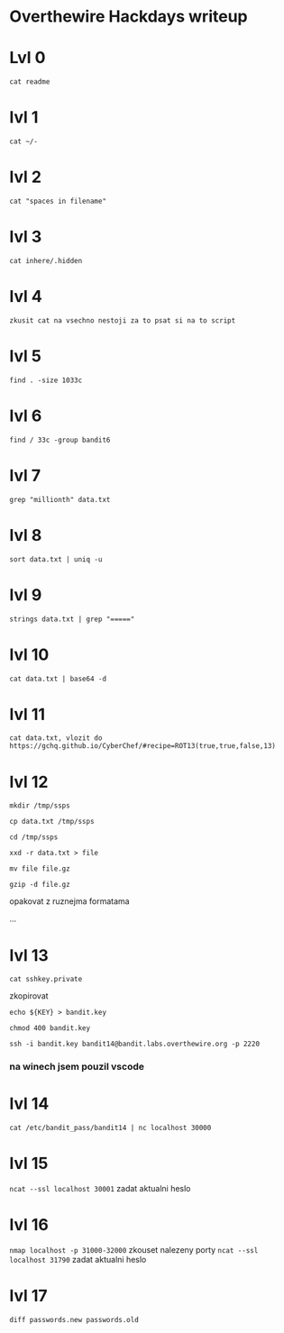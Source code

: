 # Overthewire Hackdays writeup

# Lvl 0
`cat readme`

# lvl 1 
`cat ~/-`

# lvl 2
`cat "spaces in filename"`

# lvl 3
`cat inhere/.hidden`

# lvl 4
`zkusit cat na vsechno nestoji za to psat si na to script`

# lvl 5
`find . -size 1033c`

# lvl 6
`find / 33c -group bandit6`

# lvl 7
`grep "millionth" data.txt`

# lvl 8
`sort data.txt | uniq -u`

# lvl 9
`strings data.txt | grep "====="`

# lvl 10
`cat data.txt | base64 -d`

# lvl 11
`cat data.txt, vlozit do https://gchq.github.io/CyberChef/#recipe=ROT13(true,true,false,13)`

# lvl 12
`mkdir /tmp/ssps`

`cp data.txt /tmp/ssps`

`cd /tmp/ssps`

`xxd -r data.txt > file`

`mv file file.gz`

`gzip -d file.gz`

opakovat z ruznejma formatama

...

# lvl 13
`cat sshkey.private`

zkopirovat

`echo ${KEY} > bandit.key`

`chmod 400 bandit.key`

`ssh -i bandit.key bandit14@bandit.labs.overthewire.org -p 2220`

### na winech jsem pouzil vscode

# lvl 14
`cat /etc/bandit_pass/bandit14 | nc localhost 30000`

# lvl 15
`ncat --ssl localhost 30001`
zadat aktualni heslo

# lvl 16
`nmap localhost -p 31000-32000`
zkouset nalezeny porty
`ncat --ssl localhost 31790`
zadat aktualni heslo
# lvl 17
`diff passwords.new passwords.old`
